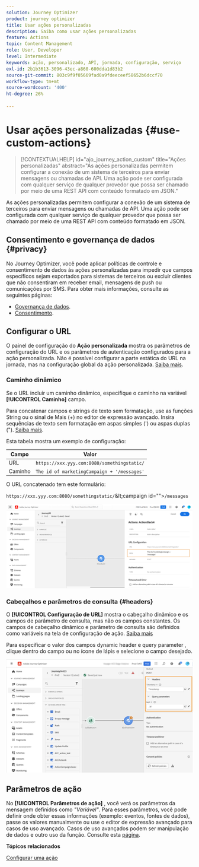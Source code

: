 ```yaml
---
solution: Journey Optimizer
product: journey optimizer
title: Usar ações personalizadas
description: Saiba como usar ações personalizadas
feature: Actions
topic: Content Management
role: User, Developer
level: Intermediate
keywords: ação, personalizado, API, jornada, configuração, serviço
exl-id: 2b1b3613-3096-43ec-a860-600dda1d83b2
source-git-commit: 803c9f9f05669fad0a9fdeeceef58652b6dccf70
workflow-type: tm+mt
source-wordcount: '400'
ht-degree: 26%

---
```


# Usar ações personalizadas {#use-custom-actions}

>[!CONTEXTUALHELP]
>id="ajo_journey_action_custom"
>title="Ações personalizadas"
>abstract="As ações personalizadas permitem configurar a conexão de um sistema de terceiros para enviar mensagens ou chamadas de API. Uma ação pode ser configurada com qualquer serviço de qualquer provedor que possa ser chamado por meio de uma REST API com conteúdo formatado em JSON."

As ações personalizadas permitem configurar a conexão de um sistema de terceiros para enviar mensagens ou chamadas de API. Uma ação pode ser configurada com qualquer serviço de qualquer provedor que possa ser chamado por meio de uma REST API com conteúdo formatado em JSON.

## Consentimento e governança de dados {#privacy}

No Journey Optimizer, você pode aplicar políticas de controle e consentimento de dados às ações personalizadas para impedir que campos específicos sejam exportados para sistemas de terceiros ou excluir clientes que não consentiram em receber email, mensagens de push ou comunicações por SMS. Para obter mais informações, consulte as seguintes páginas:

* [Governança de dados](../action/action-privacy.md).
* [Consentimento](../action/consent.md).

## Configurar o URL

O painel de configuração do **Ação personalizada** mostra os parâmetros de configuração do URL e os parâmetros de autenticação configurados para a ação personalizada. Não é possível configurar a parte estática do URL na jornada, mas na configuração global da ação personalizada. [Saiba mais](../action/about-custom-action-configuration.md).

### Caminho dinâmico

Se o URL incluir um caminho dinâmico, especifique o caminho na variável **[!UICONTROL Caminho]** campo.

Para concatenar campos e strings de texto sem formatação, use as funções String ou o sinal de Mais (+) no editor de expressão avançado. Insira sequências de texto sem formatação em aspas simples (&#39;) ou aspas duplas (&quot;). [Saiba mais](expression/expressionadvanced.md).

Esta tabela mostra um exemplo de configuração:

| Campo | Valor |
| --- | --- |
| URL | `https://xxx.yyy.com:8080/somethingstatic/` |
| Caminho | `The id of marketingCampaign + '/messages'` |

O URL concatenado tem este formulário:

`https://xxx.yyy.com:8080/somethingstatic/`\&lt;campaign id=&quot;&quot;>`/messages`

![](assets/journey-custom-action-url.png)

### Cabeçalhos e parâmetros de consulta {#headers}

O **[!UICONTROL Configuração de URL]** mostra o cabeçalho dinâmico e os campos de parâmetro de consulta, mas não os campos constantes. Os campos de cabeçalho dinâmico e parâmetro de consulta são definidos como variáveis na tela de configuração de ação. [Saiba mais](../action/about-custom-action-configuration.md#url-configuration)

Para especificar o valor dos campos dynamic header e query parameter , clique dentro do campo ou no ícone de lápis e selecione o campo desejado.

![](assets/journey-dynamicheaderfield.png)

## Parâmetros de ação

No **[!UICONTROL Parâmetros de ação]** , você verá os parâmetros da mensagem definidos como _&quot;Variável&quot;_. Para esses parâmetros, você pode definir onde obter essas informações (exemplo: eventos, fontes de dados), passe os valores manualmente ou use o editor de expressão avançado para casos de uso avançado. Casos de uso avançados podem ser manipulação de dados e outro uso da função. Consulte esta [página](expression/expressionadvanced.md).

**Tópicos relacionados**

[Configurar uma ação](../action/about-custom-action-configuration.md)
